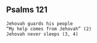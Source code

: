 ## Psalms 121

```
Jehovah guards his people
“My help comes from Jehovah” (2)
Jehovah never sleeps (3, 4)
```

